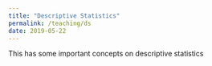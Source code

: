 ```yaml
---
title: "Descriptive Statistics"
permalink: /teaching/ds
date: 2019-05-22
---
```


This has some important concepts on descriptive statistics

